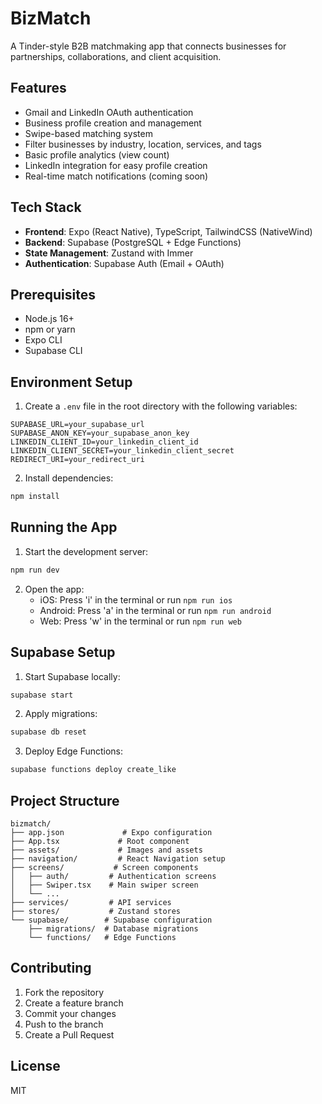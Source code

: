 # BizMatch

A Tinder-style B2B matchmaking app that connects businesses for partnerships, collaborations, and client acquisition.

## Features

- Gmail and LinkedIn OAuth authentication
- Business profile creation and management
- Swipe-based matching system
- Filter businesses by industry, location, services, and tags
- Basic profile analytics (view count)
- LinkedIn integration for easy profile creation
- Real-time match notifications (coming soon)

## Tech Stack

- **Frontend**: Expo (React Native), TypeScript, TailwindCSS (NativeWind)
- **Backend**: Supabase (PostgreSQL + Edge Functions)
- **State Management**: Zustand with Immer
- **Authentication**: Supabase Auth (Email + OAuth)

## Prerequisites

- Node.js 16+
- npm or yarn
- Expo CLI
- Supabase CLI

## Environment Setup

1. Create a `.env` file in the root directory with the following variables:

```env
SUPABASE_URL=your_supabase_url
SUPABASE_ANON_KEY=your_supabase_anon_key
LINKEDIN_CLIENT_ID=your_linkedin_client_id
LINKEDIN_CLIENT_SECRET=your_linkedin_client_secret
REDIRECT_URI=your_redirect_uri
```

2. Install dependencies:

```bash
npm install
```

## Running the App

1. Start the development server:

```bash
npm run dev
```

2. Open the app:
   - iOS: Press 'i' in the terminal or run `npm run ios`
   - Android: Press 'a' in the terminal or run `npm run android`
   - Web: Press 'w' in the terminal or run `npm run web`

## Supabase Setup

1. Start Supabase locally:

```bash
supabase start
```

2. Apply migrations:

```bash
supabase db reset
```

3. Deploy Edge Functions:

```bash
supabase functions deploy create_like
```

## Project Structure

```
bizmatch/
├── app.json             # Expo configuration
├── App.tsx             # Root component
├── assets/             # Images and assets
├── navigation/         # React Navigation setup
├── screens/           # Screen components
│   ├── auth/         # Authentication screens
│   ├── Swiper.tsx    # Main swiper screen
│   └── ...
├── services/         # API services
├── stores/           # Zustand stores
└── supabase/        # Supabase configuration
    ├── migrations/  # Database migrations
    └── functions/   # Edge Functions
```

## Contributing

1. Fork the repository
2. Create a feature branch
3. Commit your changes
4. Push to the branch
5. Create a Pull Request

## License

MIT 